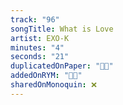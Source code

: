 ```yaml
---
track: "96"
songTitle: What is Love
artist: EXO-K
minutes: "4"
seconds: "21"
duplicatedOnPaper: "👍🏻"
addedOnRYM: "👍🏻"
sharedOnMonoquin: ❌
---
```

